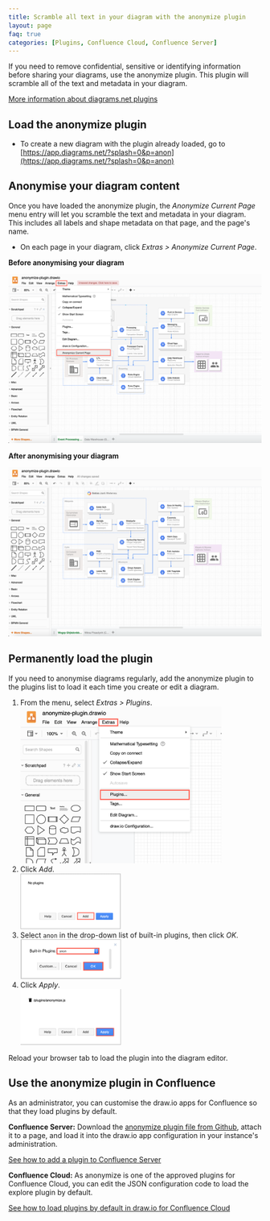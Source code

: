 ```yaml
---
title: Scramble all text in your diagram with the anonymize plugin
layout: page
faq: true
categories: [Plugins, Confluence Cloud, Confluence Server]
---
```


If you need to remove confidential, sensitive or identifying information before sharing your diagrams, use the anonymize plugin. This plugin will scramble all of the text and metadata in your diagram.

[More information about diagrams.net plugins](/doc/faq/plugins.html)

## Load the anonymize plugin
* To create a new diagram with the plugin already loaded, go to [https://app.diagrams.net/?splash=0&p=anon](https://app.diagrams.net/?splash=0&p=anon)

## Anonymise your diagram content

Once you have loaded the anonymize plugin, the _Anonymize Current Page_ menu entry will let you scramble the text and metadata in your diagram. This includes all labels and shape metadata on that page, and the page's name.

* On each page in your diagram, click _Extras > Anonymize Current Page_.

**Before anonymising your diagram**

<img src="/assets/img/blog/extras-anonymize-current-page.png" style="max-width:100%;height:auto;" alt="Click Extras > Anonymize Current Page to scramble all of the text on that page">

**After anonymising your diagram**

<img src="/assets/img/blog/anonymized-diagram.png" style="max-width:100%;height:auto;" alt="All text has been scrambled, including the page name and shape metadata">

## Permanently load the plugin

If you need to anonymise diagrams regularly, add the anonymize plugin to the plugins list to load it each time you create or edit a diagram.

1. From the menu, select _Extras > Plugins_.
<br /><img src="/assets/img/blog/extras-plugins.png" style="width=100%;max-width:400px;height:auto;" alt="Open the plugins list">
2. Click _Add_.
<br /><img src="/assets/img/blog/add-plugin.png" style="width=100%;max-width:200px;height:auto;" alt="Add a new plugin">
3. Select ``anon`` in the drop-down list of built-in plugins, then click _OK_.
<br /><img src="/assets/img/blog/add-anonymize-plugin.png" style="width=100%;max-width:200px;height:auto;" alt="Add the anonymize plugin">
4. Click _Apply_.
<br /><img src="/assets/img/blog/apply-add-anonymize-plugin.png" style="width=100%;max-width:200px;height:auto;" alt="Add the anonymize plugin">

Reload your browser tab to load the plugin into the diagram editor.

## Use the anonymize plugin in Confluence

As an administrator, you can customise the draw.io apps for Confluence so that they load plugins by default.

**Confluence Server:** Download the [anonymize plugin file from Github](https://github.com/jgraph/drawio/tree/master/src/main/webapp/plugins), attach it to a page, and load it into the draw.io app configuration in your instance's administration.

[See how to add a plugin to Confluence Server](/doc/faq/add-plugin-confluence-server.html)

**Confluence Cloud:** As anonymize is one of the approved plugins for Confluence Cloud, you can edit the JSON configuration code to load the explore plugin by default.

[See how to load plugins by default in draw.io for Confluence Cloud](/doc/faq/custom-plugins-confluence-cloud.html)
